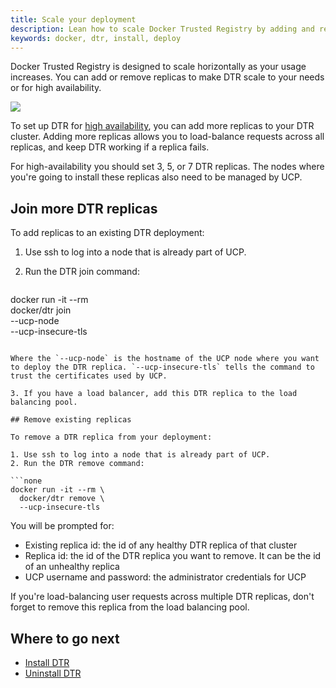 ```yaml
---
title: Scale your deployment
description: Lean how to scale Docker Trusted Registry by adding and removing replicas.
keywords: docker, dtr, install, deploy
---
```

Docker Trusted Registry is designed to scale horizontally as your usage increases. You can add or remove replicas to make DTR scale to your needs or for high availability.

![](../images/scale-your-deployment-1.svg)

To set up DTR for [high availability](../high-availability/index.md), you can add more replicas to your DTR cluster. Adding more replicas allows you to load-balance requests across all replicas, and keep DTR working if a replica fails.

For high-availability you should set 3, 5, or 7 DTR replicas. The nodes where you're going to install these replicas also need to be managed by UCP.

## Join more DTR replicas

To add replicas to an existing DTR deployment:

1. Use ssh to log into a node that is already part of UCP.

2. Run the DTR join command:
    
    ```none
docker run -it --rm \
  docker/dtr join \
  --ucp-node <ucp-node-name> \
  --ucp-insecure-tls
```

Where the `--ucp-node` is the hostname of the UCP node where you want to deploy the DTR replica. `--ucp-insecure-tls` tells the command to trust the certificates used by UCP.

3. If you have a load balancer, add this DTR replica to the load balancing pool.

## Remove existing replicas

To remove a DTR replica from your deployment:

1. Use ssh to log into a node that is already part of UCP.
2. Run the DTR remove command:

```none
docker run -it --rm \
  docker/dtr remove \
  --ucp-insecure-tls
```

You will be prompted for:

* Existing replica id: the id of any healthy DTR replica of that cluster
* Replica id: the id of the DTR replica you want to remove. It can be the id of an unhealthy replica
* UCP username and password: the administrator credentials for UCP

If you're load-balancing user requests across multiple DTR replicas, don't forget to remove this replica from the load balancing pool.

## Where to go next

* [Install DTR](index.md)
* [Uninstall DTR](uninstall.md)